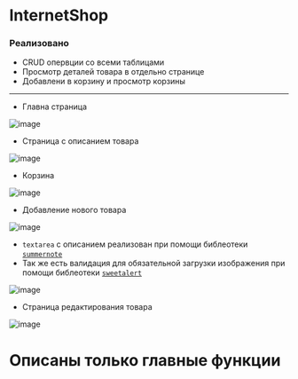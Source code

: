 # InternetShop

### Реализовано
- CRUD опервции со всеми таблицами
- Просмотр деталей товара в отдельно странице
- Добавлени в корзину и просмотр корзины
***
* Главна страница

![image](https://user-images.githubusercontent.com/62746770/175860629-5f8f02d2-9476-4680-a9a6-e9898af8df19.png)

* Страница с описанием товара

![image](https://user-images.githubusercontent.com/62746770/175860826-84330725-6d51-44ce-bf60-aea4c9cc780f.png)

* Корзина

![image](https://user-images.githubusercontent.com/62746770/175860893-f5a71541-6fe4-4297-9f63-3efec18ebf68.png)

* Добавление нового товара

![image](https://user-images.githubusercontent.com/62746770/175861029-58763c34-5fcf-47e7-bdfb-d573f425f8e1.png)

- ```textarea``` с описанием реализован при помощи библеотеки [```summernote```](https://summernote.org/)
- Так же есть валидация для обязательной загрузки изображения при помощи библеотеки [```sweetalert```](https://sweetalert.js.org/)

![image](https://user-images.githubusercontent.com/62746770/175861899-47240f3e-103e-402b-a974-7c1e9d563818.png)

* Страница редактирования товара

![image](https://user-images.githubusercontent.com/62746770/175861981-ccf957b5-b5be-4c63-ad40-c62f4ab5e138.png)

# Описаны только главные функции
